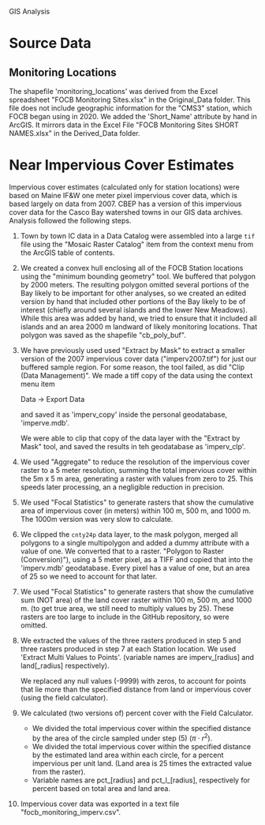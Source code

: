 GIS Analysis
 
#  Source Data
## Monitoring Locations
The shapefile 'monitoring_locations' was derived from the Excel spreadsheet 
"FOCB Monitoring Sites.xlsx" in the Original_Data folder.  This file does not 
include geographic information for the "CMS3" station, which FOCB began using 
in 2020.  We added the 'Short_Name' attribute by hand in ArcGIS. It mirrors 
data in the Excel File "FOCB Monitoring Sites SHORT NAMES.xlsx" in the 
Derived_Data folder.

#  Near Impervious Cover Estimates
Impervious cover estimates (calculated only for station locations) were
based on Maine IF&W one meter pixel impervious cover data, which is based
largely on data from 2007.  CBEP has a version of this impervious cover data for
the Casco Bay watershed towns in our GIS data archives. Analysis followed the
following steps. 

1. Town by town IC data in a Data Catalog were assembled into a large `tif` 
   file using the "Mosaic Raster Catalog" item from the context menu from the
   ArcGIS table of contents.

2. We created a convex hull enclosing all of the FOCB Station locations
   using the "minimum bounding geometry" tool.  We buffered that polygon by 2000 
   meters.  The resulting polygon omitted several portions of the Bay likely to
   be important for other analyses, so we created an edited version by hand that
   included other portions of the Bay likely to be of interest (chiefly around
   several islands and the lower New Meadows).  While this area was added by 
   hand, we tried to ensure that it included all islands and an area 2000 m 
   landward of likely monitoring locations.  That polygon was saved as the 
   shapefile "cb_poly_buf".

3. We have previously used used "Extract by Mask" to extract a smaller version
of the 2007 impervious cover data ("imperv2007.tif") for just our buffered sample
region.  For some reason, the tool failed, as did "Clip (Data Management)". We
made a tiff copy of the  data using the context menu item
   
   Data -> Export Data
   
   and saved it as 'imperv_copy' inside the personal geodatabase, 'imperve.mdb'.
   
   We were able to clip that copy of the data layer with the "Extract by Mask" 
   tool, and saved the results in teh geodatabase as 'imperv_clp'.

4. We used "Aggregate" to reduce the resolution of the impervious cover raster
   to a 5 meter resolution, summing the total impervious cover within the
   5m x 5 m area, generating a raster with values from zero to 25. This
   speeds later processing, an a negligible reduction in precision.

5. We used "Focal Statistics" to generate rasters that show the cumulative area
   of impervious cover (in meters) within 100 m, 500 m, and 1000 m. 
   The 1000m version was very slow to calculate.

6. We clipped the `cnty24p` data layer, to the mask polygon, merged all 
   polygons to a single multipolygon and added a dummy attribute with a value 
   of one.  We converted that to a raster.  "Polygon to Raster (Conversion)"),
   using a 5 meter pixel, as a TIFF and copied that into the 'imperv.mdb' 
   geodatabase. Every pixel has a value of one, but an area of 25 so we need to 
   account for that later.

7. We used "Focal Statistics" to generate rasters that show the cumulative sum
   (NOT area) of the land cover raster within 100 m, 500 m, and 1000 m.
   (to get true area, we still need to multiply values by 25).  These rasters are 
   too large to include in the GitHub repository, so were omitted.

8. We extracted the values of the three rasters produced in step 5 and three
   rasters produced in step 7 at each Station location. We used  'Extract 
   Multi Values to Points'. (variable names are imperv_[radius] and 
   land[_radius] respectively).  
   
   We replaced any null values (-9999) with zeros, to account for points that
   lie more than the specified distance from land or impervious cover (using the
   field calculator).

9. We calculated (two versions of) percent cover with the Field Calculator.   
   *   We divided the total impervious cover within the specified distance by the 
       area of the circle sampled under step (5) ($\pi \cdot r^2$).  
   *   We divided the total impervious cover within the specified distance by the 
       estimated land area within each circle, for a percent impervious per unit
       land. (Land area is 25 times the extracted value from the raster).  
   *   Variable names are pct_[radius] and pct_l_[radius], respectively for percent
       based on total area and land area.  

10.  Impervious cover data was exported in a text file 
     "focb_monitoring_imperv.csv".


